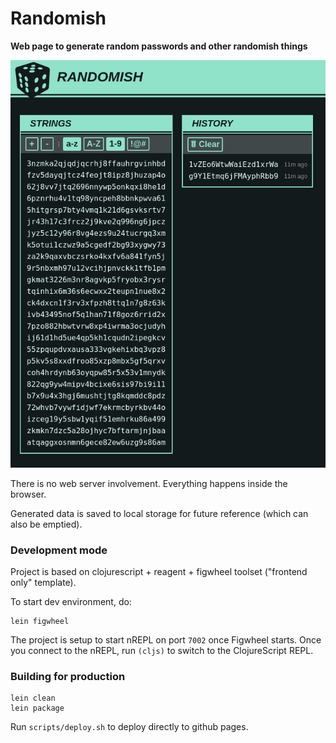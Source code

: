 # Randomish

**Web page to generate random passwords and other randomish things**

![Preview](public/randomish.png)

There is no web server involvement. Everything happens inside the browser.

Generated data is saved to local storage for future reference (which can also be emptied).

### Development mode

Project is based on clojurescript + reagent + figwheel toolset ("frontend only" template).

To start dev environment, do:

```
lein figwheel
```

The project is setup to start nREPL on port `7002` once Figwheel starts.
Once you connect to the nREPL, run `(cljs)` to switch to the ClojureScript REPL.

### Building for production

```
lein clean
lein package
```

Run `scripts/deploy.sh` to deploy directly to github pages.
